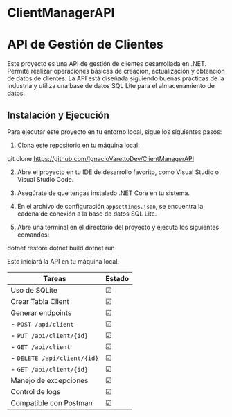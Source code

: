 # ClientManagerAPI
# API de Gestión de Clientes

Este proyecto es una API de gestión de clientes desarrollada en .NET. Permite realizar operaciones básicas de creación, actualización y obtención de datos de clientes. La API está diseñada siguiendo buenas prácticas de la industria y utiliza una base de datos SQL Lite para el almacenamiento de datos.

## Instalación y Ejecución

Para ejecutar este proyecto en tu entorno local, sigue los siguientes pasos:

1. Clona este repositorio en tu máquina local:

git clone https://github.com/IgnacioVarettoDev/ClientManagerAPI

2. Abre el proyecto en tu IDE de desarrollo favorito, como Visual Studio o Visual Studio Code.

3. Asegúrate de que tengas instalado .NET Core en tu sistema.

4. En el archivo de configuración `appsettings.json`, se encuentra la cadena de conexión a la base de datos SQL Lite.

5. Abre una terminal en el directorio del proyecto y ejecuta los siguientes comandos:

dotnet restore
dotnet build
dotnet run

Esto iniciará la API en tu máquina local.

| Tareas               | Estado    |
| -------------------- | --------- |
| Uso de SQLite        | &#9745;    |
| Crear Tabla Client   | &#9745;    |
| Generar endpoints    |   &#9745;         |
| - `POST /api/client` | &#9745;    |
| - `PUT /api/client/{id}` | &#9745; |
| - `GET /api/client`  | &#9745;    |
| - `DELETE /api/client/{id}` | &#9745;  |
| - `GET /api/client/{id}` | &#9745; |
| Manejo de excepciones |   &#9745;        |
| Control de logs      |    &#9745;       |
| Compatible con Postman | &#9745;   |
